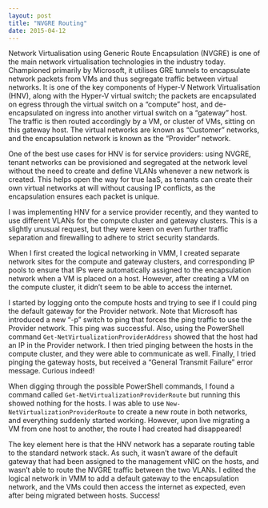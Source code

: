 ```yaml
---
layout: post
title: "NVGRE Routing"
date: 2015-04-12
---
```


Network Virtualisation using Generic Route Encapsulation (NVGRE) is one of the main network virtualisation technologies in the industry today. Championed primarily by Microsoft, it utilises GRE tunnels to encapsulate network packets from VMs and thus segregate traffic between virtual networks. It is one of the key components of Hyper-V Network Virtualisation (HNV), along with the Hyper-V virtual switch; the packets are encapsulated on egress through the virtual switch on a “compute” host, and de-encapsulated on ingress into another virtual switch on a “gateway” host. The traffic is then routed accordingly by a VM, or cluster of VMs, sitting on this gateway host. The virtual networks are known as “Customer” networks, and the encapsulation network is known as the “Provider” network.

One of the best use cases for HNV is for service providers: using NVGRE, tenant networks can be provisioned and segregated at the network level without the need to create and define VLANs whenever a new network is created. This helps open the way for true IaaS, as tenants can create their own virtual networks at will without causing IP conflicts, as the encapsulation ensures each packet is unique.

I was implementing HNV for a service provider recently, and they wanted to use different VLANs for the compute cluster and gateway clusters. This is a slightly unusual request, but they were keen on even further traffic separation and firewalling to adhere to strict security standards.

When I first created the logical networking in VMM, I created separate network sites for the compute and gateway clusters, and corresponding IP pools to ensure that IPs were automatically assigned to the encapsulation network when a VM is placed on a host. However, after creating a VM on the compute cluster, it didn’t seem to be able to access the internet.

I started by logging onto the compute hosts and trying to see if I could ping the default gateway for the Provider network. Note that Microsoft has introduced a new “-p” switch to ping that forces the ping traffic to use the Provider network. This ping was successful. Also, using the PowerShell command `Get-NetVirtualizationProviderAddress` showed that the host had an IP in the Provider network. I then tried pinging between the hosts in the compute cluster, and they were able to communicate as well. Finally, I tried pinging the gateway hosts, but received a “General Transmit Failure” error message. Curious indeed!

When digging through the possible PowerShell commands, I found a command called `Get-NetVirtualizationProviderRoute` but running this showed nothing for the hosts. I was able to use `New-NetVirtualizationProviderRoute` to create a new route in both networks, and everything suddenly started working. However, upon live migrating a VM from one host to another, the route I had created had disappeared!

The key element here is that the HNV network has a separate routing table to the standard network stack. As such, it wasn’t aware of the default gateway that had been assigned to the management vNIC on the hosts, and wasn’t able to route the NVGRE traffic between the two VLANs. I edited the logical network in VMM to add a default gateway to the encapsulation network, and the VMs could then access the internet as expected, even after being migrated between hosts. Success!